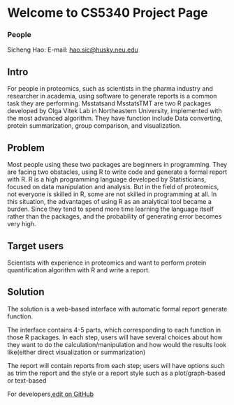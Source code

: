 # Welcome to CS5340 Project Page

### People
Sicheng Hao: E-mail: [hao.sic@husky.neu.edu](hao.sic@husky.neu.edu)

## Intro
For people in proteomics, such as scientists in the pharma industry and researcher in academia, using software to generate reports is a common task they are performing. Msstatsand MsstatsTMT are two R packages developed by Olga Vitek Lab in Northeastern University, implemented with the most advanced algorithm. They have function include Data converting, protein summarization, group comparison, and visualization. 

## Problem
Most people using these two packages are beginners in programming. They are facing two obstacles, using R to write code and generate a formal report with R.  R is a high programming language developed by Statisticians, focused on data manipulation and analysis. But in the field of proteomics, not everyone is skilled in R, some are not skilled in programming at all. In this situation, the advantages of using R as an analytical tool became a burden. Since they tend to spend more time learning the language itself rather than the packages, and the probability of generating error becomes very high.  

## Target users

Scientists with experience in proteomics and want to perform protein quantification algorithm with R and write a report.

## Solution

The solution is a web-based interface with automatic formal report generate function. 

The interface contains 4-5 parts, which corresponding to each function in those R packages. In each step, users will have several choices about how they want to do the calculation/manipulation and how would the results look like(either direct visualization or summarization)

The report will contain reports from each step; users will have options such as trim the report and the style or a report style such as a plot/graph-based  or text-based 



For developers,[edit on GitHub](https://github.com/sichenghao1992/CS5340_Project/edit/master/README.md)





